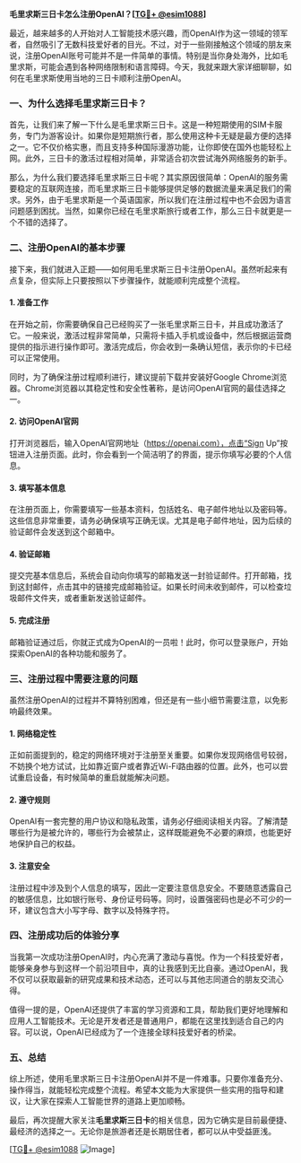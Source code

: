 **毛里求斯三日卡怎么注册OpenAI？[[TG💪+ @esim1088](https://t.me/s/esim1088)]**

最近，越来越多的人开始对人工智能技术感兴趣，而OpenAI作为这一领域的领军者，自然吸引了无数科技爱好者的目光。不过，对于一些刚接触这个领域的朋友来说，注册OpenAI账号可能并不是一件简单的事情。特别是当你身处海外，比如毛里求斯，可能会遇到各种网络限制和语言障碍。今天，我就来跟大家详细聊聊，如何在毛里求斯使用当地的三日卡顺利注册OpenAI。

### 一、为什么选择毛里求斯三日卡？

首先，让我们来了解一下什么是毛里求斯三日卡。这是一种短期使用的SIM卡服务，专门为游客设计。如果你是短期旅行者，那么使用这种卡无疑是最方便的选择之一。它不仅价格实惠，而且支持多种国际漫游功能，让你即使在国外也能轻松上网。此外，三日卡的激活过程相对简单，非常适合初次尝试海外网络服务的新手。

那么，为什么我们要选择毛里求斯三日卡呢？其实原因很简单：OpenAI的服务需要稳定的互联网连接，而毛里求斯三日卡能够提供足够的数据流量来满足我们的需求。另外，由于毛里求斯是一个英语国家，所以我们在注册过程中也不会因为语言问题感到困扰。当然，如果你已经在毛里求斯旅行或者工作，那么三日卡就更是一个不错的选择了。

### 二、注册OpenAI的基本步骤

接下来，我们就进入正题——如何用毛里求斯三日卡注册OpenAI。虽然听起来有点复杂，但实际上只要按照以下步骤操作，就能顺利完成整个流程。

#### 1. 准备工作

在开始之前，你需要确保自己已经购买了一张毛里求斯三日卡，并且成功激活了它。一般来说，激活过程非常简单，只需将卡插入手机或设备中，然后根据运营商提供的指示进行操作即可。激活完成后，你会收到一条确认短信，表示你的卡已经可以正常使用。

同时，为了确保注册过程顺利进行，建议提前下载并安装好Google Chrome浏览器。Chrome浏览器以其稳定性和安全性著称，是访问OpenAI官网的最佳选择之一。

#### 2. 访问OpenAI官网

打开浏览器后，输入OpenAI官网地址（https://openai.com），点击“Sign Up”按钮进入注册页面。此时，你会看到一个简洁明了的界面，提示你填写必要的个人信息。

#### 3. 填写基本信息

在注册页面上，你需要填写一些基本资料，包括姓名、电子邮件地址以及密码等。这些信息非常重要，请务必确保填写正确无误。尤其是电子邮件地址，因为后续的验证邮件会发送到这个邮箱中。

#### 4. 验证邮箱

提交完基本信息后，系统会自动向你填写的邮箱发送一封验证邮件。打开邮箱，找到这封邮件，点击其中的链接完成邮箱验证。如果长时间未收到邮件，可以检查垃圾邮件文件夹，或者重新发送验证邮件。

#### 5. 完成注册

邮箱验证通过后，你就正式成为OpenAI的一员啦！此时，你可以登录账户，开始探索OpenAI的各种功能和服务了。

### 三、注册过程中需要注意的问题

虽然注册OpenAI的过程并不算特别困难，但还是有一些小细节需要注意，以免影响最终效果。

#### 1. 网络稳定性

正如前面提到的，稳定的网络环境对于注册至关重要。如果你发现网络信号较弱，不妨换个地方试试，比如靠近窗户或者靠近Wi-Fi路由器的位置。此外，也可以尝试重启设备，有时候简单的重启就能解决问题。

#### 2. 遵守规则

OpenAI有一套完整的用户协议和隐私政策，请务必仔细阅读相关内容。了解清楚哪些行为是被允许的，哪些行为会被禁止，这样既能避免不必要的麻烦，也能更好地保护自己的权益。

#### 3. 注意安全

注册过程中涉及到个人信息的填写，因此一定要注意信息安全。不要随意透露自己的敏感信息，比如银行账号、身份证号码等。同时，设置强密码也是必不可少的一环，建议包含大小写字母、数字以及特殊字符。

### 四、注册成功后的体验分享

当我第一次成功注册OpenAI时，内心充满了激动与喜悦。作为一个科技爱好者，能够亲身参与到这样一个前沿项目中，真的让我感到无比自豪。通过OpenAI，我不仅可以获取最新的研究成果和技术动态，还可以与其他志同道合的朋友交流心得。

值得一提的是，OpenAI还提供了丰富的学习资源和工具，帮助我们更好地理解和应用人工智能技术。无论是开发者还是普通用户，都能在这里找到适合自己的内容。可以说，OpenAI已经成为了一个连接全球科技爱好者的桥梁。

### 五、总结

综上所述，使用毛里求斯三日卡注册OpenAI并不是一件难事。只要你准备充分、操作得当，就能轻松完成整个流程。希望本文能为大家提供一些实用的指导和建议，让大家在探索人工智能世界的道路上更加顺畅。

最后，再次提醒大家关注**毛里求斯三日卡**的相关信息，因为它确实是目前最便捷、最经济的选择之一。无论你是旅游者还是长期居住者，都可以从中受益匪浅。

[[TG💪+ @esim1088](https://t.me/s/esim1088) ![Image](https://i.postimg.cc/4NQfJmqS/Snipaste-2025-05-13-00-14-12.png)]